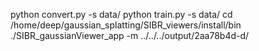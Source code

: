 python convert.py -s data/
python train.py -s data/
cd /home/deep/gaussian_splatting/SIBR_viewers/install/bin
./SIBR_gaussianViewer_app -m ../../../output/2aa78b4d-d/

